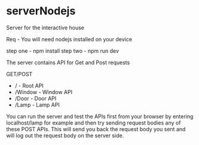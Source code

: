 # serverNodejs
 Server for the interactive house


 Req - You will need nodejs installed on your device


 step one - npm install
 step two - npm run dev


The server contains API for Get and Post requests


GET/POST
- /         - Root API
- /Window   - Window API
- /Door     - Door API
- /Lamp     - Lamp API


You can run the server and test the APIs first from your browser
by entering  localhost/lamp for example and then try sending request bodies any of these POST APIs. This will send you back the request body you sent and will log out the request body on the server side.